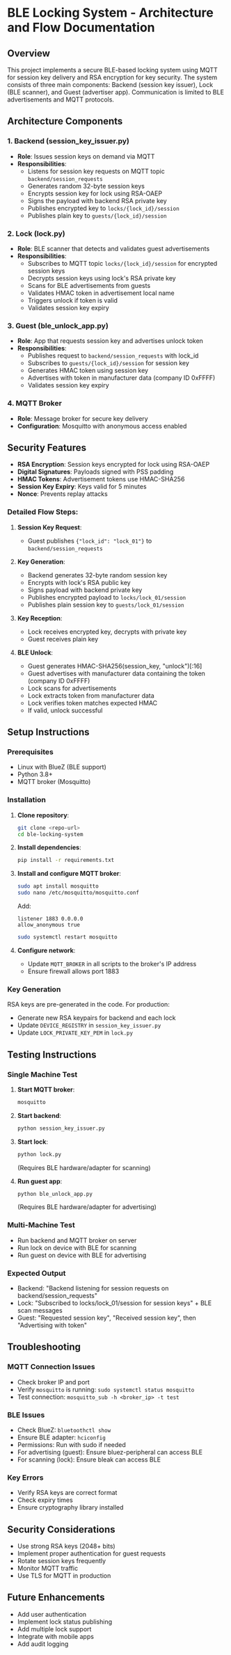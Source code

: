 # BLE Locking System - Architecture and Flow Documentation

## Overview
This project implements a secure BLE-based locking system using MQTT for session key delivery and RSA encryption for key security. The system consists of three main components: Backend (session key issuer), Lock (BLE scanner), and Guest (advertiser app). Communication is limited to BLE advertisements and MQTT protocols.

## Architecture Components

### 1. Backend (session_key_issuer.py)
- **Role**: Issues session keys on demand via MQTT
- **Responsibilities**:
  - Listens for session key requests on MQTT topic `backend/session_requests`
  - Generates random 32-byte session keys
  - Encrypts session key for lock using RSA-OAEP
  - Signs the payload with backend RSA private key
  - Publishes encrypted key to `locks/{lock_id}/session`
  - Publishes plain key to `guests/{lock_id}/session`

### 2. Lock (lock.py)
- **Role**: BLE scanner that detects and validates guest advertisements
- **Responsibilities**:
  - Subscribes to MQTT topic `locks/{lock_id}/session` for encrypted session keys
  - Decrypts session keys using lock's RSA private key
  - Scans for BLE advertisements from guests
  - Validates HMAC token in advertisement local name
  - Triggers unlock if token is valid
  - Validates session key expiry

### 3. Guest (ble_unlock_app.py)
- **Role**: App that requests session key and advertises unlock token
- **Responsibilities**:
  - Publishes request to `backend/session_requests` with lock_id
  - Subscribes to `guests/{lock_id}/session` for session key
  - Generates HMAC token using session key
  - Advertises with token in manufacturer data (company ID 0xFFFF)
  - Validates session key expiry

### 4. MQTT Broker
- **Role**: Message broker for secure key delivery
- **Configuration**: Mosquitto with anonymous access enabled

## Security Features
- **RSA Encryption**: Session keys encrypted for lock using RSA-OAEP
- **Digital Signatures**: Payloads signed with PSS padding
- **HMAC Tokens**: Advertisement tokens use HMAC-SHA256
- **Session Key Expiry**: Keys valid for 5 minutes
- **Nonce**: Prevents replay attacks

### Detailed Flow Steps:
1. **Session Key Request**:
   - Guest publishes `{"lock_id": "lock_01"}` to `backend/session_requests`

2. **Key Generation**:
   - Backend generates 32-byte random session key
   - Encrypts with lock's RSA public key
   - Signs payload with backend private key
   - Publishes encrypted payload to `locks/lock_01/session`
   - Publishes plain session key to `guests/lock_01/session`

3. **Key Reception**:
   - Lock receives encrypted key, decrypts with private key
   - Guest receives plain key

4. **BLE Unlock**:
   - Guest generates HMAC-SHA256(session_key, "unlock")[:16]
   - Guest advertises with manufacturer data containing the token (company ID 0xFFFF)
   - Lock scans for advertisements
   - Lock extracts token from manufacturer data
   - Lock verifies token matches expected HMAC
   - If valid, unlock successful

## Setup Instructions

### Prerequisites
- Linux with BlueZ (BLE support)
- Python 3.8+
- MQTT broker (Mosquitto)

### Installation
1. **Clone repository**:
   ```bash
   git clone <repo-url>
   cd ble-locking-system
   ```

2. **Install dependencies**:
   ```bash
   pip install -r requirements.txt
   ```

3. **Install and configure MQTT broker**:
   ```bash
   sudo apt install mosquitto
   sudo nano /etc/mosquitto/mosquitto.conf
   ```
   Add:
   ```
   listener 1883 0.0.0.0
   allow_anonymous true
   ```
   ```bash
   sudo systemctl restart mosquitto
   ```

4. **Configure network**:
   - Update `MQTT_BROKER` in all scripts to the broker's IP address
   - Ensure firewall allows port 1883

### Key Generation
RSA keys are pre-generated in the code. For production:
- Generate new RSA keypairs for backend and each lock
- Update `DEVICE_REGISTRY` in `session_key_issuer.py`
- Update `LOCK_PRIVATE_KEY_PEM` in `lock.py`

## Testing Instructions

### Single Machine Test
1. **Start MQTT broker**:
   ```bash
   mosquitto
   ```

2. **Start backend**:
   ```bash
   python session_key_issuer.py
   ```

3. **Start lock**:
   ```bash
   python lock.py
   ```
   (Requires BLE hardware/adapter for scanning)

4. **Run guest app**:
   ```bash
   python ble_unlock_app.py
   ```
   (Requires BLE hardware/adapter for advertising)

### Multi-Machine Test
- Run backend and MQTT broker on server
- Run lock on device with BLE for scanning
- Run guest on device with BLE for advertising

### Expected Output
- Backend: "Backend listening for session requests on backend/session_requests"
- Lock: "Subscribed to locks/lock_01/session for session keys" + BLE scan messages
- Guest: "Requested session key", "Received session key", then "Advertising with token"

## Troubleshooting

### MQTT Connection Issues
- Check broker IP and port
- Verify `mosquitto` is running: `sudo systemctl status mosquitto`
- Test connection: `mosquitto_sub -h <broker_ip> -t test`

### BLE Issues
- Check BlueZ: `bluetoothctl show`
- Ensure BLE adapter: `hciconfig`
- Permissions: Run with sudo if needed
- For advertising (guest): Ensure bluez-peripheral can access BLE
- For scanning (lock): Ensure bleak can access BLE

### Key Errors
- Verify RSA keys are correct format
- Check expiry times
- Ensure cryptography library installed

## Security Considerations
- Use strong RSA keys (2048+ bits)
- Implement proper authentication for guest requests
- Rotate session keys frequently
- Monitor MQTT traffic
- Use TLS for MQTT in production

## Future Enhancements
- Add user authentication
- Implement lock status publishing
- Add multiple lock support
- Integrate with mobile apps
- Add audit logging
